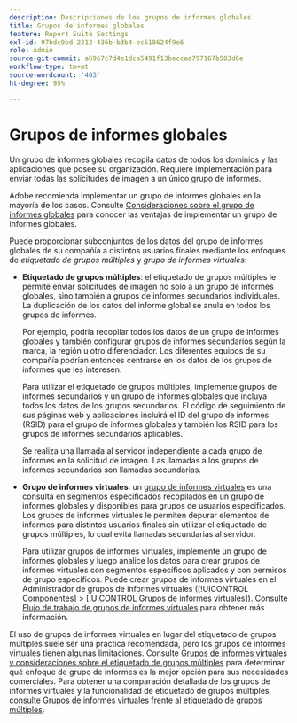```yaml
---
description: Descripciones de los grupos de informes globales
title: Grupos de informes globales
feature: Report Suite Settings
exl-id: 97bdc9bd-2212-436b-b3b4-ec518624f9e6
role: Admin
source-git-commit: a6967c7d4e1dca5491f13beccaa797167b503d6e
workflow-type: tm+mt
source-wordcount: '403'
ht-degree: 95%

---
```


# Grupos de informes globales

Un grupo de informes globales recopila datos de todos los dominios y las aplicaciones que posee su organización. Requiere implementación para enviar todas las solicitudes de imagen a un único grupo de informes.

Adobe recomienda implementar un grupo de informes globales en la mayoría de los casos. Consulte [Consideraciones sobre el grupo de informes globales](/help/implement/prepare/global-rs.md) para conocer las ventajas de implementar un grupo de informes globales.

Puede proporcionar subconjuntos de los datos del grupo de informes globales de su compañía a distintos usuarios finales mediante los enfoques de *etiquetado de grupos múltiples* y *grupo de informes virtuales*:

* **Etiquetado de grupos múltiples**: el etiquetado de grupos múltiples le permite enviar solicitudes de imagen no solo a un grupo de informes globales, sino también a grupos de informes secundarios individuales. La duplicación de los datos del informe global se anula en todos los grupos de informes.

  Por ejemplo, podría recopilar todos los datos de un grupo de informes globales y también configurar grupos de informes secundarios según la marca, la región u otro diferenciador. Los diferentes equipos de su compañía podrían entonces centrarse en los datos de los grupos de informes que les interesen.

  Para utilizar el etiquetado de grupos múltiples, implemente grupos de informes secundarios y un grupo de informes globales que incluya todos los datos de los grupos secundarios. El código de seguimiento de sus páginas web y aplicaciones incluirá el ID del grupo de informes (RSID) para el grupo de informes globales y también los RSID para los grupos de informes secundarios aplicables.<!-- Wording/be more specific? And include any links? -->

  Se realiza una llamada al servidor independiente a cada grupo de informes en la solicitud de imagen. Las llamadas a los grupos de informes secundarios son llamadas secundarias.

* **Grupo de informes virtuales**: un [grupo de informes virtuales](/help/components/vrs/vrs-about.md) es una consulta en segmentos especificados recopilados en un grupo de informes globales y disponibles para grupos de usuarios especificados. Los grupos de informes virtuales le permiten depurar elementos de informes para distintos usuarios finales sin utilizar el etiquetado de grupos múltiples, lo cual evita llamadas secundarias al servidor.

  Para utilizar grupos de informes virtuales, implemente un grupo de informes globales y luego analice los datos para crear grupos de informes virtuales con segmentos específicos aplicados y con permisos de grupo específicos. Puede crear grupos de informes virtuales en el Administrador de grupos de informes virtuales ([!UICONTROL Componentes] > [!UICONTROL Grupos de informes virtuales]). Consulte [Flujo de trabajo de grupos de informes virtuales](/help/components/vrs/c-workflow-vrs/vrs-workflow.md) para obtener más información.

El uso de grupos de informes virtuales en lugar del etiquetado de grupos múltiples suele ser una práctica recomendada, pero los grupos de informes virtuales tienen algunas limitaciones. Consulte [Grupos de informes virtuales y consideraciones sobre el etiquetado de grupos múltiples](/help/components/vrs/vrs-considerations.md) para determinar qué enfoque de grupo de informes es la mejor opción para sus necesidades comerciales. Para obtener una comparación detallada de los grupos de informes virtuales y la funcionalidad de etiquetado de grupos múltiples, consulte [Grupos de informes virtuales frente al etiquetado de grupos múltiples](/help/components/vrs/vrs-about.md).

<!---## Rollup reports

>[!NOTE]
>
>[!DNL Reports & Analytics] is the only tool that supported rollup reports. Reports & Analytics was end-of-lifed on January 17, 2024.

Limitations of Rollup Reports {#limitations-rollups}

* Rollups provide total data, but they do not report individual values in reports. For example, eVar1 values are not included, but their aggregate total can be.
* Data is not deduplicated when the rollup combines data across report suites.
* Rollups run nightly at midnight.
* When you add a report suite to an existing rollup, historical data is not included in the rollup.
* All child report suites must have data in them for a rollup to function. If new report suites are included in a rollup, make sure to send at least one page view to each of those report suites.
* Rollup report suites can include a maximum of 40 child report suites.
* Rollup report suites can include a maximum of 100 events.
* Data contained in rollup report suites does not support breakdowns or segments.
* The Pages report is replaced with the Most Popular Sites report, which reports on metrics at the child-suite level.

## Comparison of Global Report Suite and Rollup Report  Features

**Secondary server calls**: Rollups do not incur any additional server calls beyond what a single report suite collects. If your organization uses multi-suite tagging, secondary server calls are made for each additional report suite included in an image request.

>[!TIP]
>
>If you use only a global report suite with [virtual report suites](/help/components/vrs/vrs-considerations.md), no secondary server calls are needed.

**Implementation changes**: Rollups do not require any implementation changes, while global report suites require you to include the global report suite ID in your implementation.

**Duplication**: Global report suites deduplicate unique visitors, while rollups do not. For example, if a user visits three of your domains in the same day, rollups would count three daily unique visitors. Global report suites would record one unique visitor.

**Time frame**: Rollups are only processed at midnight each night, while global report suites report data with standard latency.

**Breadth**: Rollups have no way to communicate between report suites. Global report suites can attribute credit to conversion variables between report suites and provide pathing across report suites.

**Historical data**: Rollups can aggregate historical data, while global report suites only report data from the point they were implemented.

**Reports**: Global report suites provide data on all dimensions; rollups provide aggregate data on only high-level reports.

**Supported products**: Rollups could only be used in Reports & Analytics. They are not supported in Analysis Workspace, or Data Warehouse. Global report suites can be used across all products.

**Number of aggregated report suites**: Rollups only support a maximum of 40 child report suites. Global report suites can be implemented on any number of domains or apps that you own.--->

